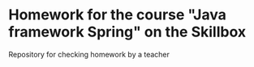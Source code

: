# Homework for the course "Java framework Spring" on the Skillbox
Repository for checking homework by a teacher
